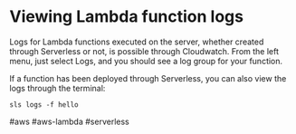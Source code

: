 # Viewing Lambda function logs
Logs for Lambda functions executed on the server, whether created through Serverless or not, is possible through Cloudwatch. From the left menu, just select Logs, and you should see a log group for your function.

If a function has been deployed through Serverless, you can also view the logs through the terminal:

`sls logs -f hello`

#aws #aws-lambda #serverless